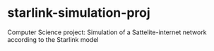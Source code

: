 # starlink-simulation-proj
Computer Science project: Simulation of a Sattelite-internet network according to the Starlink model
